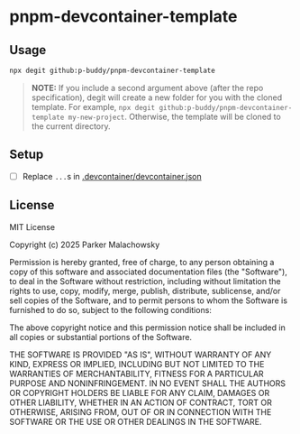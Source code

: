 # pnpm-devcontainer-template

## Usage

```bash
npx degit github:p-buddy/pnpm-devcontainer-template
```

> **NOTE:** If you include a second argument above (after the repo specification), degit will create a new folder for you with the cloned template. For example, `npx degit github:p-buddy/pnpm-devcontainer-template my-new-project`. Otherwise, the template will be cloned to the current directory. 

## Setup 

- [ ] Replace `...`s in [.devcontainer/devcontainer.json](./.devcontainer/devcontainer.json)

## License

MIT License

Copyright (c) 2025 Parker Malachowsky

Permission is hereby granted, free of charge, to any person obtaining a copy
of this software and associated documentation files (the "Software"), to deal
in the Software without restriction, including without limitation the rights
to use, copy, modify, merge, publish, distribute, sublicense, and/or sell
copies of the Software, and to permit persons to whom the Software is
furnished to do so, subject to the following conditions:

The above copyright notice and this permission notice shall be included in all
copies or substantial portions of the Software.

THE SOFTWARE IS PROVIDED "AS IS", WITHOUT WARRANTY OF ANY KIND, EXPRESS OR
IMPLIED, INCLUDING BUT NOT LIMITED TO THE WARRANTIES OF MERCHANTABILITY,
FITNESS FOR A PARTICULAR PURPOSE AND NONINFRINGEMENT. IN NO EVENT SHALL THE
AUTHORS OR COPYRIGHT HOLDERS BE LIABLE FOR ANY CLAIM, DAMAGES OR OTHER
LIABILITY, WHETHER IN AN ACTION OF CONTRACT, TORT OR OTHERWISE, ARISING FROM,
OUT OF OR IN CONNECTION WITH THE SOFTWARE OR THE USE OR OTHER DEALINGS IN THE
SOFTWARE.
